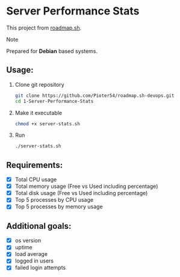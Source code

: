 # Server Performance Stats
This project from [roadmap.sh](https://roadmap.sh/projects/server-stats).
> [!NOTE]
>  Prepared for **Debian** based systems.
## Usage:
1. Clone git repository
	```bash
	git clone https://github.com/Pioter54/roadmap.sh-devops.git
	cd 1-Server-Performance-Stats
	```
2. Make it executable
	```bash
	chmod +x server-stats.sh
	```
3. Run
	```bash
	./server-stats.sh
	```
## Requirements:
- [x] Total CPU usage
- [x] Total memory usage (Free vs Used including percentage)
- [x] Total disk usage (Free vs Used including percentage)
- [x] Top 5 processes by CPU usage
- [x] Top 5 processes by memory usage
## Additional goals:
- [x] os version
- [x] uptime
- [x] load average
- [x] logged in users
- [x] failed login attempts
